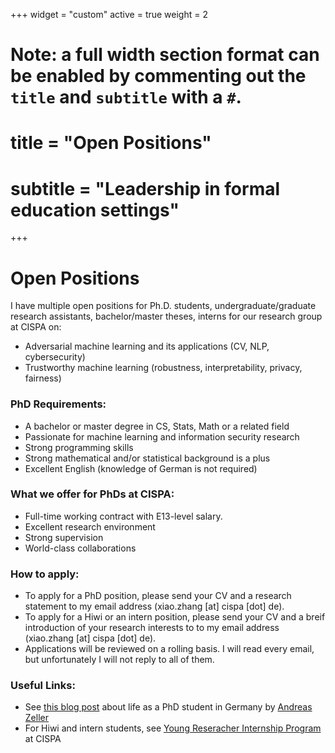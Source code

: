 +++
widget = "custom"
active = true
weight = 2

# Note: a full width section format can be enabled by commenting out the `title` and `subtitle` with a `#`.
# title = "Open Positions"
# subtitle = "Leadership in formal education settings"

+++
**<h1>Open Positions</h1>**

I have multiple open positions for Ph.D. students, undergraduate/graduate research assistants, bachelor/master theses, interns for our research group at CISPA on:

- Adversarial machine learning and its applications (CV, NLP, cybersecurity)
- Trustworthy machine learning (robustness, interpretability, privacy, fairness)


**<h3>PhD Requirements:</h3>**
- A bachelor or master degree in CS, Stats, Math or a related field
- Passionate for machine learning and information security research
- Strong programming skills
- Strong mathematical and/or statistical background is a plus
- Excellent English (knowledge of German is not required)


**<h3>What we offer for PhDs at CISPA:</h3>**
- Full-time working contract with E13-level salary.
- Excellent research environment
- Strong supervision
- World-class collaborations


**<h3>How to apply:</h3>**

- To apply for a PhD position, please send your CV and a research statement to my email address (xiao.zhang [at] cispa [dot] de). 
- To apply for a Hiwi or an intern position, please send your CV and a breif introduction of your research interests to to my email address (xiao.zhang [at] cispa [dot] de). 
- Applications will be reviewed on a rolling basis. I will read every email, but unfortunately I will not reply to all of them.


**<h3>Useful Links:</h3>**

- See [this blog post](https://andreas-zeller.info/2020/07/01/whats-it-like-to-be-a-phd-student-in-germany.html) about life as a PhD student in Germany by [Andreas Zeller](https://andreas-zeller.info/)
- For Hiwi and intern students, see [Young Reseracher Internship Program](https://jobs.cispa.saarland/jobs/detail/young-researcher-internship-program-2) at CISPA